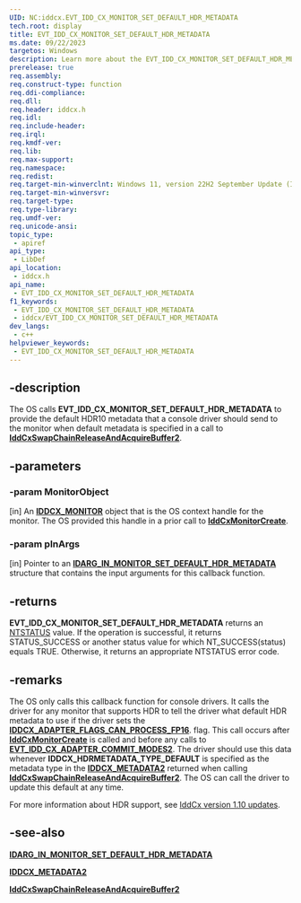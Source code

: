 ```yaml
---
UID: NC:iddcx.EVT_IDD_CX_MONITOR_SET_DEFAULT_HDR_METADATA
tech.root: display
title: EVT_IDD_CX_MONITOR_SET_DEFAULT_HDR_METADATA
ms.date: 09/22/2023
targetos: Windows
description: Learn more about the EVT_IDD_CX_MONITOR_SET_DEFAULT_HDR_METADATA callback function.
prerelease: true
req.assembly: 
req.construct-type: function
req.ddi-compliance: 
req.dll: 
req.header: iddcx.h
req.idl: 
req.include-header: 
req.irql: 
req.kmdf-ver: 
req.lib: 
req.max-support: 
req.namespace: 
req.redist: 
req.target-min-winverclnt: Windows 11, version 22H2 September Update (IddCx version 1.10)
req.target-min-winversvr: 
req.target-type: 
req.type-library: 
req.umdf-ver: 
req.unicode-ansi: 
topic_type:
 - apiref
api_type:
 - LibDef
api_location:
 - iddcx.h
api_name:
 - EVT_IDD_CX_MONITOR_SET_DEFAULT_HDR_METADATA
f1_keywords:
 - EVT_IDD_CX_MONITOR_SET_DEFAULT_HDR_METADATA
 - iddcx/EVT_IDD_CX_MONITOR_SET_DEFAULT_HDR_METADATA
dev_langs:
 - c++
helpviewer_keywords:
 - EVT_IDD_CX_MONITOR_SET_DEFAULT_HDR_METADATA
---
```


## -description

The OS calls **EVT_IDD_CX_MONITOR_SET_DEFAULT_HDR_METADATA** to provide the default HDR10 metadata that a console driver should send to the monitor when default metadata is specified in a call to [**IddCxSwapChainReleaseAndAcquireBuffer2**](nf-iddcx-iddcxswapchainreleaseandacquirebuffer2.md).

## -parameters

### -param MonitorObject

[in] An [**IDDCX_MONITOR**](/windows-hardware/drivers/display/iddcx-objects) object that is the OS context handle for the monitor. The OS provided this handle in a prior call to [**IddCxMonitorCreate**](nf-iddcx-iddcxmonitorcreate.md).

### -param pInArgs

[in] Pointer to an [**IDARG_IN_MONITOR_SET_DEFAULT_HDR_METADATA**](ns-iddcx-idarg_in_monitor_set_default_hdr_metadata.md) structure that contains the input arguments for this callback function.

## -returns

**EVT_IDD_CX_MONITOR_SET_DEFAULT_HDR_METADATA** returns an [NTSTATUS](/windows-hardware/drivers/kernel/ntstatus-values) value. If the operation is successful, it returns STATUS_SUCCESS or another status value for which NT_SUCCESS(status) equals TRUE. Otherwise, it returns an appropriate NTSTATUS error code.

## -remarks

The OS only calls this callback function for console drivers. It calls the driver for any monitor that supports HDR to tell the driver what default HDR metadata to use if the driver sets the [**IDDCX_ADAPTER_FLAGS_CAN_PROCESS_FP16**](ne-iddcx-iddcx_adapter_flags.md). flag. This call occurs after [**IddCxMonitorCreate**](nf-iddcx-iddcxmonitorcreate.md) is called and before any calls to [**EVT_IDD_CX_ADAPTER_COMMIT_MODES2**](nc-iddcx-evt_idd_cx_adapter_commit_modes2.md). The driver should use this data whenever **IDDCX_HDRMETADATA_TYPE_DEFAULT** is specified as the metadata type in the [**IDDCX_METADATA2**](ns-iddcx-iddcx_metadata2.md) returned when calling [**IddCxSwapChainReleaseAndAcquireBuffer2**](nf-iddcx-iddcxswapchainreleaseandacquirebuffer2.md). The OS can call the driver to update this default at any time.

For more information about HDR support, see [IddCx version 1.10 updates](/windows-hardware/drivers/display/iddcx1.10-updates).

## -see-also

[**IDARG_IN_MONITOR_SET_DEFAULT_HDR_METADATA**](ns-iddcx-idarg_in_monitor_set_default_hdr_metadata.md)

[**IDDCX_METADATA2**](ns-iddcx-iddcx_metadata2.md)

[**IddCxSwapChainReleaseAndAcquireBuffer2**](nf-iddcx-iddcxswapchainreleaseandacquirebuffer2.md)
